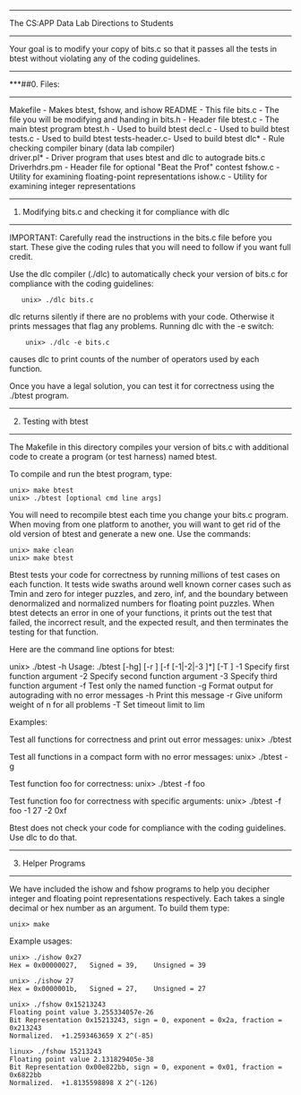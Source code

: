 ***********************
The CS:APP Data Lab
Directions to Students
***********************

Your goal is to modify your copy of bits.c so that it passes all the
tests in btest without violating any of the coding guidelines.


*********
***##0. Files:
*********

Makefile	- Makes btest, fshow, and ishow
README		- This file
bits.c		- The file you will be modifying and handing in
bits.h		- Header file
btest.c		- The main btest program
  btest.h	- Used to build btest
  decl.c	- Used to build btest
  tests.c       - Used to build btest
  tests-header.c- Used to build btest
dlc*		- Rule checking compiler binary (data lab compiler)	 
driver.pl*	- Driver program that uses btest and dlc to autograde bits.c
Driverhdrs.pm   - Header file for optional "Beat the Prof" contest
fshow.c		- Utility for examining floating-point representations
ishow.c		- Utility for examining integer representations

***********************************************************
1. Modifying bits.c and checking it for compliance with dlc
***********************************************************

IMPORTANT: Carefully read the instructions in the bits.c file before
you start. These give the coding rules that you will need to follow if
you want full credit.

Use the dlc compiler (./dlc) to automatically check your version of
bits.c for compliance with the coding guidelines:

       unix> ./dlc bits.c

dlc returns silently if there are no problems with your code.
Otherwise it prints messages that flag any problems.  Running dlc with
the -e switch:

    	unix> ./dlc -e bits.c  

causes dlc to print counts of the number of operators used by each function.

Once you have a legal solution, you can test it for correctness using
the ./btest program.

*********************
2. Testing with btest
*********************

The Makefile in this directory compiles your version of bits.c with
additional code to create a program (or test harness) named btest.

To compile and run the btest program, type:

    unix> make btest
    unix> ./btest [optional cmd line args]

You will need to recompile btest each time you change your bits.c
program. When moving from one platform to another, you will want to
get rid of the old version of btest and generate a new one.  Use the
commands:

    unix> make clean
    unix> make btest

Btest tests your code for correctness by running millions of test
cases on each function.  It tests wide swaths around well known corner
cases such as Tmin and zero for integer puzzles, and zero, inf, and
the boundary between denormalized and normalized numbers for floating
point puzzles. When btest detects an error in one of your functions,
it prints out the test that failed, the incorrect result, and the
expected result, and then terminates the testing for that function.

Here are the command line options for btest:

  unix> ./btest -h
  Usage: ./btest [-hg] [-r <n>] [-f <name> [-1|-2|-3 <val>]*] [-T <time limit>]
    -1 <val>  Specify first function argument
    -2 <val>  Specify second function argument
    -3 <val>  Specify third function argument
    -f <name> Test only the named function
    -g        Format output for autograding with no error messages
    -h        Print this message
    -r <n>    Give uniform weight of n for all problems
    -T <lim>  Set timeout limit to lim

Examples:

  Test all functions for correctness and print out error messages:
  unix> ./btest

  Test all functions in a compact form with no error messages:
  unix> ./btest -g

  Test function foo for correctness:
  unix> ./btest -f foo

  Test function foo for correctness with specific arguments:
  unix> ./btest -f foo -1 27 -2 0xf

Btest does not check your code for compliance with the coding
guidelines.  Use dlc to do that.

*******************
3. Helper Programs
*******************

We have included the ishow and fshow programs to help you decipher
integer and floating point representations respectively. Each takes a
single decimal or hex number as an argument. To build them type:

    unix> make

Example usages:

    unix> ./ishow 0x27
    Hex = 0x00000027,	Signed = 39,	Unsigned = 39

    unix> ./ishow 27
    Hex = 0x0000001b,	Signed = 27,	Unsigned = 27

    unix> ./fshow 0x15213243
    Floating point value 3.255334057e-26
    Bit Representation 0x15213243, sign = 0, exponent = 0x2a, fraction = 0x213243
    Normalized.  +1.2593463659 X 2^(-85)

    linux> ./fshow 15213243
    Floating point value 2.131829405e-38
    Bit Representation 0x00e822bb, sign = 0, exponent = 0x01, fraction = 0x6822bb
    Normalized.  +1.8135598898 X 2^(-126)



